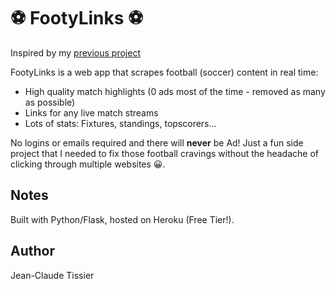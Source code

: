 # :soccer: FootyLinks :soccer: 

Inspired by my [previous project](https://github.com/jctissier/Euro2016_TerminalApp)

FootyLinks is a web app that scrapes football (soccer) content in real time:

* High quality match highlights (0 ads most of the time - removed as many as possible)
* Links for any live match streams
* Lots of stats: Fixtures, standings, topscorers...

No logins or emails required and there will **never** be Ad! Just a fun side project that I needed to fix those football cravings without the headache of clicking through multiple websites 😀.


## Notes
Built with Python/Flask, hosted on Heroku (Free Tier!). 

## Author
Jean-Claude Tissier
